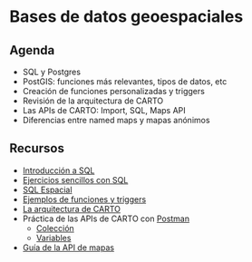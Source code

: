 Bases de datos geoespaciales
================================

## Agenda

* SQL y Postgres
* PostGIS: funciones más relevantes, tipos de datos, etc
* Creación de funciones personalizadas y triggers
* Revisión de la arquitectura de CARTO
* Las APIs de CARTO: Import, SQL, Maps API
* Diferencias entre named maps y mapas anónimos

## Recursos

* [Introducción a SQL](https://docs.google.com/a/cartodb.com/presentation/d/1LRa6HHdtUCrxl7Kh4wjgTktkigoihVekuhwH-dW5jv8/edit?usp=sharing)
* [Ejercicios sencillos con SQL](exercises/sql-easy.md)
* [SQL Espacial](exercises/sql-spatial.md)
* [Ejemplos de funciones y triggers](exercises/sql_stored_procedures.md)
* [La arquitectura de CARTO](https://docs.google.com/a/cartodb.com/presentation/d/1LLT1zXeF4VTcYL4-w__AtbxBViolcRKNWT2eL6Pu3vk/edit?usp=sharing)
* Práctica de las APIs de CARTO con [Postman](http://getpostman.com)
  * [Colección](https://github.com/CartoDB/cdmx-training/raw/master/04-database/exercises/postman/Training%20Collection.postman_collection.json)
  * [Variables](https://github.com/CartoDB/cdmx-training/raw/master/04-database/exercises/postman/CARTO%20Training%20Env.postman_environment.json)
* [Guía de la API de mapas](exercises/maps_api_guide.md)
